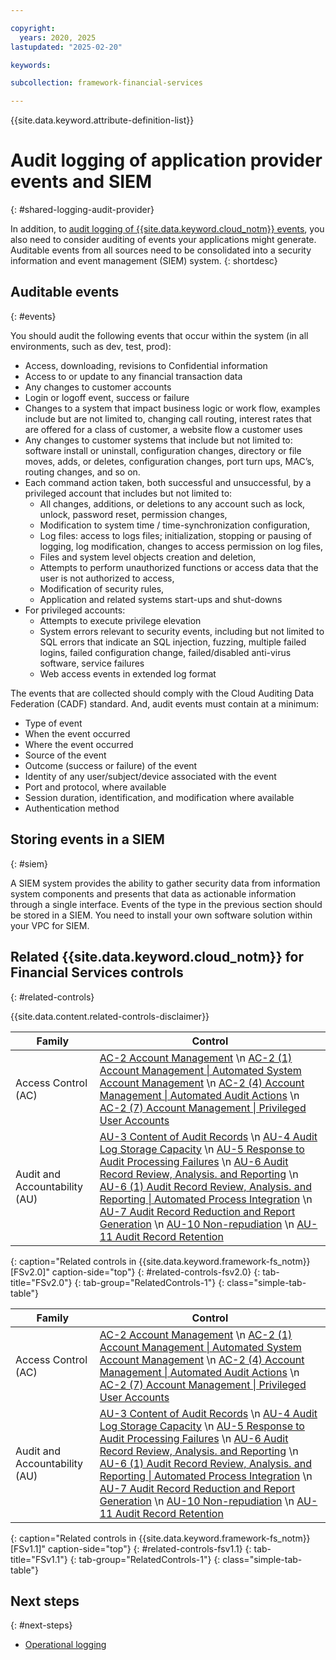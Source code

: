 ```yaml
---

copyright:
  years: 2020, 2025
lastupdated: "2025-02-20"

keywords:

subcollection: framework-financial-services

---
```


{{site.data.keyword.attribute-definition-list}}

# Audit logging of application provider events and SIEM
{: #shared-logging-audit-provider}

In addition, to [audit logging of {{site.data.keyword.cloud_notm}} events](/docs/framework-financial-services?topic=framework-financial-services-shared-logging-audit), you also need to consider auditing of events your applications might generate. Auditable events from all sources need to be consolidated into a security information and event management (SIEM) system.
{: shortdesc}

## Auditable events
{: #events}

You should audit the following events that occur within the system (in all environments, such as dev, test, prod):

* Access, downloading, revisions to Confidential information
* Access to or update to any financial transaction data
* Any changes to customer accounts
* Login or logoff event, success or failure
* Changes to a system that impact business logic or work flow, examples include but are not limited to, changing call routing, interest rates that are offered for a class of customer, a website flow a customer uses
* Any changes to customer systems that include but not limited to: software install or uninstall, configuration changes, directory or file moves, adds, or deletes, configuration changes, port turn ups, MAC’s, routing changes, and so on.
* Each command action taken, both successful and unsuccessful, by a privileged account that includes but not limited to:
    * All changes, additions, or deletions to any account such as lock, unlock, password reset, permission changes,
    * Modification to system time / time-synchronization configuration,
    * Log files: access to logs files; initialization, stopping or pausing of logging, log modification, changes to access permission on log files,
    * Files and system level objects creation and deletion,
    * Attempts to perform unauthorized functions or access data that the user is not authorized to access,
    * Modification of security rules,
    * Application and related systems start-ups and shut-downs
* For privileged accounts:
    * Attempts to execute privilege elevation
    * System errors relevant to security events, including but not limited to SQL errors that indicate an SQL injection, fuzzing, multiple failed logins, failed configuration change, failed/disabled anti-virus software, service failures
    * Web access events in extended log format

The events that are collected should comply with the Cloud Auditing Data Federation (CADF) standard. And, audit events must contain at a minimum:

* Type of event
* When the event occurred
* Where the event occurred
* Source of the event
* Outcome (success or failure) of the event
* Identity of any user/subject/device associated with the event
* Port and protocol, where available
* Session duration, identification, and modification where available
* Authentication method

## Storing events in a SIEM
{: #siem}

A SIEM system provides the ability to gather security data from information system components and presents that data as actionable information through a single interface. Events of the type in the previous section should be stored in a SIEM. You need to install your own software solution within your VPC for SIEM.

## Related {{site.data.keyword.cloud_notm}} for Financial Services controls
{: #related-controls}

{{site.data.content.related-controls-disclaimer}}

| Family              | Control                                           |
|---------------------|---------------------------------------------------|
| Access Control (AC) | [AC-2 Account Management](/docs/framework-financial-services-controls?topic=framework-financial-services-controls-ac-2) \n [AC-2 (1) Account Management &#124; Automated System Account Management](/docs/framework-financial-services-controls?topic=framework-financial-services-controls-ac-2.1) \n [AC-2 (4) Account Management &#124; Automated Audit Actions](/docs/framework-financial-services-controls?topic=framework-financial-services-controls-ac-2.4) \n [AC-2 (7) Account Management &#124; Privileged User Accounts](/docs/framework-financial-services-controls?topic=framework-financial-services-controls-ac-2.7) |
| Audit and Accountability (AU) | [AU-3 Content of Audit Records](/docs/framework-financial-services-controls?topic=framework-financial-services-controls-au-3) \n [AU-4 Audit Log Storage Capacity](/docs/framework-financial-services-controls?topic=framework-financial-services-controls-au-4) \n [AU-5 Response to Audit Processing Failures](/docs/framework-financial-services-controls?topic=framework-financial-services-controls-au-5) \n [AU-6 Audit Record Review, Analysis. and Reporting](/docs/framework-financial-services-controls?topic=framework-financial-services-controls-au-6) \n [AU-6 (1) Audit Record Review, Analysis. and Reporting &#124; Automated Process Integration](/docs/framework-financial-services-controls?topic=framework-financial-services-controls-au-6.1) \n [AU-7 Audit Record Reduction and Report Generation](/docs/framework-financial-services-controls?topic=framework-financial-services-controls-au-7) \n [AU-10 Non-repudiation](/docs/framework-financial-services-controls?topic=framework-financial-services-controls-au-10) \n [AU-11 Audit Record Retention](/docs/framework-financial-services-controls?topic=framework-financial-services-controls-au-11) |
{: caption="Related controls in {{site.data.keyword.framework-fs_notm}} [FSv2.0]" caption-side="top"}
{: #related-controls-fsv2.0}
{: tab-title="FSv2.0"}
{: tab-group="RelatedControls-1"}
{: class="simple-tab-table"}


| Family              | Control                                           |
|---------------------|---------------------------------------------------|
| Access Control (AC) | [AC-2 Account Management](/docs/framework-financial-services-controls-fsv1-1?topic=framework-financial-services-controls-fsv1-1-ac-2) \n [AC-2 (1) Account Management &#124; Automated System Account Management](/docs/framework-financial-services-controls-fsv1-1?topic=framework-financial-services-controls-fsv1-1-ac-2.1) \n [AC-2 (4) Account Management &#124; Automated Audit Actions](/docs/framework-financial-services-controls-fsv1-1?topic=framework-financial-services-controls-fsv1-1-ac-2.4) \n [AC-2 (7) Account Management &#124; Privileged User Accounts](/docs/framework-financial-services-controls-fsv1-1?topic=framework-financial-services-controls-fsv1-1-ac-2.7) |
| Audit and Accountability (AU) | [AU-3 Content of Audit Records](/docs/framework-financial-services-controls-fsv1-1?topic=framework-financial-services-controls-fsv1-1-au-3) \n [AU-4 Audit Log Storage Capacity](/docs/framework-financial-services-controls-fsv1-1?topic=framework-financial-services-controls-fsv1-1-au-4) \n [AU-5 Response to Audit Processing Failures](/docs/framework-financial-services-controls-fsv1-1?topic=framework-financial-services-controls-fsv1-1-au-5) \n [AU-6 Audit Record Review, Analysis. and Reporting](/docs/framework-financial-services-controls-fsv1-1?topic=framework-financial-services-controls-fsv1-1-au-6) \n [AU-6 (1) Audit Record Review, Analysis. and Reporting &#124; Automated Process Integration](/docs/framework-financial-services-controls-fsv1-1?topic=framework-financial-services-controls-fsv1-1-au-6.1) \n [AU-7 Audit Record Reduction and Report Generation](/docs/framework-financial-services-controls-fsv1-1?topic=framework-financial-services-controls-fsv1-1-au-7) \n [AU-10 Non-repudiation](/docs/framework-financial-services-controls-fsv1-1?topic=framework-financial-services-controls-fsv1-1-au-10) \n [AU-11 Audit Record Retention](/docs/framework-financial-services-controls-fsv1-1?topic=framework-financial-services-controls-fsv1-1-au-11) |
{: caption="Related controls in {{site.data.keyword.framework-fs_notm}} [FSv1.1]" caption-side="top"}
{: #related-controls-fsv1.1}
{: tab-title="FSv1.1"}
{: tab-group="RelatedControls-1"}
{: class="simple-tab-table"}


## Next steps
{: #next-steps}

* [Operational logging](/docs/framework-financial-services?topic=framework-financial-services-shared-logging-operational)
